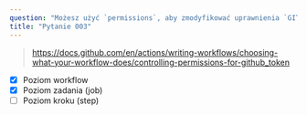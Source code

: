 ```yaml
---
question: "Możesz użyć `permissions`, aby zmodyfikować uprawnienia `GITHUB_TOKEN` na: (Wybierz dwa.)"
title: "Pytanie 003"
---
```



> https://docs.github.com/en/actions/writing-workflows/choosing-what-your-workflow-does/controlling-permissions-for-github_token
- [x] Poziom workflow
- [x] Poziom zadania (job)
- [ ] Poziom kroku (step)
